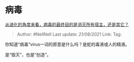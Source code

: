 # 病毒
[从进化的角度来看，病毒的最终目的是消灭所有宿主，还是其它？](https://www.zhihu.com/question/267327196/answer/1013385765)

> Author: #NellNell 
> Last update: *21/08/2021* 
> Link:
> Tag:   

你知道“病毒”virus一词的原意是什么吗？是蛇的毒液或人的精液。

是“毁灭”，也是“创造”。